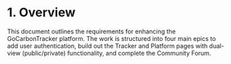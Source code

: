 # 1. Overview
This document outlines the requirements for enhancing the GoCarbonTracker platform. The work is structured into four main epics to add user authentication, build out the Tracker and Platform pages with dual-view (public/private) functionality, and complete the Community Forum.
